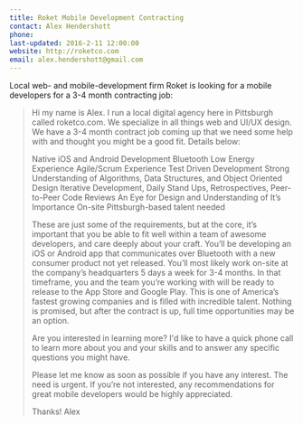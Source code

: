 ```yaml
---
title: Roket Mobile Development Contracting
contact: Alex Hendershott
phone:
last-updated: 2016-2-11 12:00:00
website: http://roketco.com
email: alex.hendershott@gmail.com
---
```


Local web- and mobile-development firm Roket is looking for a mobile developers for a 3-4 month contracting job:

> Hi my name is Alex. I run a local digital agency here in Pittsburgh called roketco.com. We specialize in all things web and UI/UX design. We have a 3-4 month contract job coming up that we need some help with and thought you might be a good fit. Details below:
>
> Native iOS and Android Development
> Bluetooth Low Energy Experience
> Agile/Scrum Experience
> Test Driven Development
> Strong Understanding of Algorithms, Data Structures, and Object Oriented Design
> Iterative Development, Daily Stand Ups, Retrospectives, Peer-to-Peer Code Reviews
> An Eye for Design and Understanding of It’s Importance
> On-site Pittsburgh-based talent needed
>
> These are just some of the requirements, but at the core, it’s important that you be able to fit well within a team of awesome developers, and care deeply about your craft. You’ll be developing an iOS or Android app that communicates over Bluetooth with a new consumer product not yet released. You’ll most likely work on-site at the company’s headquarters 5 days a week for 3-4 months. In that timeframe, you and the team you’re working with will be ready to release to the App Store and Google Play. This is one of America’s fastest growing companies and is filled with incredible talent. Nothing is promised, but after the contract is up, full time opportunities may be an option.
>
> Are you interested in learning more? I'd like to have a quick phone call to learn more about you and your skills and to answer any specific questions you might have.
>
> Please let me know as soon as possible if you have any interest. The need is urgent. If you’re not interested, any recommendations for great mobile developers would be highly appreciated.
>
> Thanks!
> Alex
